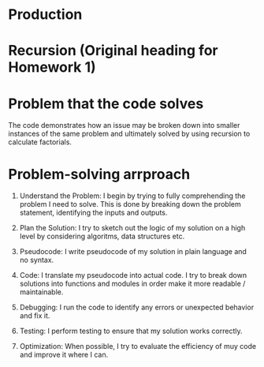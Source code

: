 # Production
# Recursion (Original heading for Homework 1)

# Problem that the code solves

The code demonstrates how an issue may be broken down into smaller instances of the same problem and ultimately solved by using recursion to calculate factorials.

# Problem-solving arrproach 

1) Understand the Problem: 
I begin by trying to fully comprehending the problem I need to solve. This is done by breaking down the problem statement, identifying the inputs and  outputs.

2) Plan the Solution: 
I try to sketch out the logic of my solution on a high level by considering algoritms, data structures etc.

3) Pseudocode: 
I write pseudocode of my solution in plain language and no syntax.

4) Code:
I translate my pseudocode into actual code. I try to break down solutions into functions and modules in order make it more readable / maintainable.

5) Debugging: 
I run the code to identify any errors or unexpected behavior and fix it.

6) Testing: 
I perform testing to ensure that my solution works correctly. 

7) Optimization: 
When possible, I try to evaluate the efficiency of muy code and improve it where I can. 
